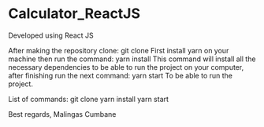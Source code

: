 # Calculator_ReactJS
Developed using React JS

After making the repository clone: git clone 
First install yarn on your machine
then run the command: yarn install
This command will install all the necessary dependencies to be able to run the project on your computer, after finishing run the next command: yarn start
To be able to run the project.

List of commands:
git clone 
yarn install
yarn start

Best regards,
Malingas Cumbane
